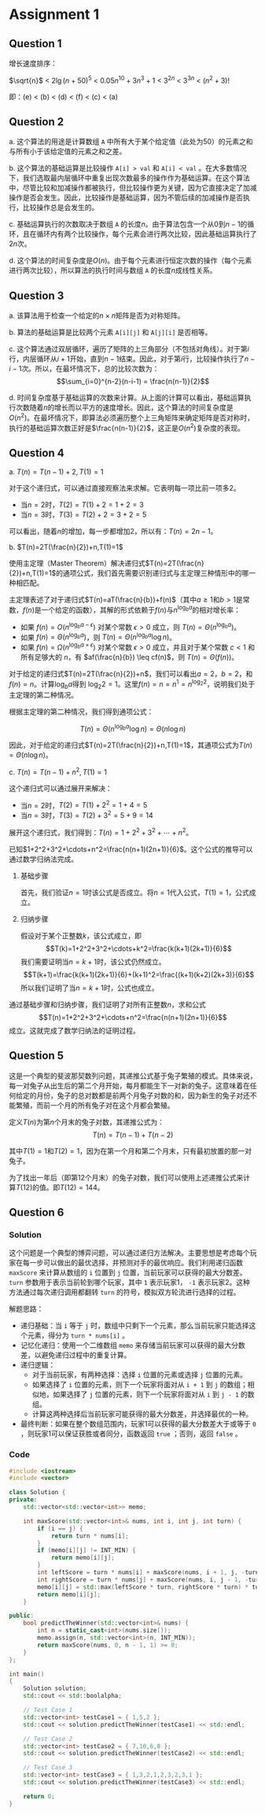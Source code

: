 # Assignment 1

## Question 1

增长速度排序：

$\sqrt{n}$ < $2\lg(n + 50)^5$ < $0.05n^{10} + 3n^3 + 1$ < $3^{2n}$ < $3^{3n}$ < $(n^2 + 3)!$

即：(e) < (b) < (d) < (f) < (c) < (a)

## Question 2

a. 这个算法的用途是计算数组 `A` 中所有大于某个给定值（此处为$50$）的元素之和与所有小于该给定值的元素之和之差。

b. 这个算法的基础运算是比较操作 `A[i] > val` 和 `A[i] < val` 。在大多数情况下，我们选取最内层循环中重复出现次数最多的操作作为基础运算。在这个算法中，尽管比较和加减操作都被执行，但比较操作更为关键，因为它直接决定了加减操作是否会发生。因此，比较操作是基础运算，因为不管后续的加减操作是否执行，比较操作总是会发生的。

c. 基础运算执行的次数取决于数组 `A` 的长度$n$。由于算法包含一个从$0$到$n-1$的循环，且在循环内有两个比较操作，每个元素会进行两次比较，因此基础运算执行了$2n$次。

d. 这个算法的时间复杂度是$O(n)$。由于每个元素进行恒定次数的操作（每个元素进行两次比较），所以算法的执行时间与数组 `A` 的长度$n$成线性关系。

## Question 3

a. 该算法用于检查一个给定的$n \times n$矩阵是否为对称矩阵。

b. 算法的基础运算是比较两个元素 `A[i][j]` 和 `A[j][i]` 是否相等。

c. 这个算法通过双层循环，遍历了矩阵的上三角部分（不包括对角线）。对于第$i$行，内层循环从$i+1$开始，直到$n−1$结束。因此，对于第$i$行，比较操作执行了$n−i−1$次。所以，在最坏情况下，总的比较次数为：$$\sum_{i=0}^{n-2}(n-i-1) = \frac{n(n-1)}{2}$$

d. 时间复杂度基于基础运算的次数来计算。从上面的计算可以看出，基础运算执行次数随着$n$的增长而以平方的速度增长。因此，这个算法的时间复杂度是$O(n^2)$。在最坏情况下，即算法必须遍历整个上三角矩阵来确定矩阵是否对称时，执行的基础运算次数正好是$\frac{n(n-1)}{2}$，这正是$O(n^2)$复杂度的表现。

## Question 4

a. $T(n)=T(n-1)+2,T(1)=1$

对于这个递归式，可以通过直接观察法来求解。它表明每一项比前一项多$2$。

* 当$n=2$时，$T(2)=T(1)+2=1+2=3$
* 当$n=3$时，$T(3)=T(2)+2=3+2=5$

可以看出，随着$n$的增加，每一步都增加$2$，所以有：$T(n)=2n-1$。

b. $T(n)=2T(\frac{n}{2})+n,T(1)=1$

使用主定理（Master Theorem）解决递归式$T(n)=2T(\frac{n}{2})+n,T(1)=1$的通项公式，我们首先需要识别递归式与主定理三种情形中的哪一种相匹配。

主定理表述了对于递归式$T(n)=aT(\frac{n}{b})+f(n)$（其中$a\geq1$和$b>1$是常数，$f(n)$是一个给定的函数），其解的形式依赖于$f(n)$与$n^{\log_b a}$的相对增长率：

* 如果 $f(n) = O(n^{\log_b a - \epsilon})$ 对某个常数 $\epsilon > 0$ 成立，则 $T(n) = \Theta(n^{\log_b a})$。
* 如果 $f(n) = \Theta(n^{\log_b a})$，则 $T(n) = \Theta(n^{\log_b a} \log n)$。
* 如果 $f(n) = \Omega(n^{\log_b a + \epsilon})$ 对某个常数 $\epsilon > 0$ 成立，并且对于某个常数 $c < 1$ 和所有足够大的 $n$，有 $af(\frac{n}{b}) \leq cf(n)$，则 $T(n) = \Theta(f(n))$。

对于给定的递归式$T(n)=2T(\frac{n}{2})+n$，我们可以看出$a=2$，$b=2$，和$f(n)=n$。计算$\log_b a$得到 $\log_2 2=1$。这里$f(n)=n=n^{1}=n^{\log_2 2}$，说明我们处于主定理的第二种情况。

根据主定理的第二种情况，我们得到通项公式：

$$T(n) = \Theta\left(n^{\log_b a} \log n\right) = \Theta(n \log n)$$

因此，对于给定的递归式$T(n)=2T(\frac{n}{2})+n,T(1)=1$，其通项公式为$T(n) = \Theta(n \log n)$。

c. $T(n)=T(n-1)+n^2,T(1)=1$

这个递归式可以通过展开来解决：

* 当$n=2$时，$T(2)=T(1)+2^2=1+4=5$
* 当$n=3$时，$T(3)=T(2)+3^2=5+9=14$

展开这个递归式，我们得到：$T(n)=1+2^2+3^2+\cdots+n^2$。

已知$1+2^2+3^2+\cdots+n^2=\frac{n(n+1)(2n+1)}{6}$。这个公式的推导可以通过数学归纳法完成。

1. 基础步骤

   首先，我们验证$n=1$时该公式是否成立。将$n=1$代入公式，$T(1)=1$，公式成立。

2. 归纳步骤

   假设对于某个正整数$k$，该公式成立，即
   $$T(k)=1+2^2+3^2+\cdots+k^2=\frac{k(k+1)(2k+1)}{6}$$
   我们需要证明当$n=k+1$时，该公式仍然成立。
   $$T(k+1)=\frac{k(k+1)(2k+1)}{6}+(k+1)^2=\frac{(k+1)(k+2)(2k+3)}{6}$$
   所以我们证明了当$n=k+1$时，公式也成立。

通过基础步骤和归纳步骤，我们证明了对所有正整数$n$，求和公式
$$T(n)=1+2^2+3^2+\cdots+n^2=\frac{n(n+1)(2n+1)}{6}$$
成立。这就完成了数学归纳法的证明过程。

## Question 5

这是一个典型的斐波那契数列问题，其递推公式基于兔子繁殖的模式。具体来说，每一对兔子从出生后的第二个月开始，每月都能生下一对新的兔子。这意味着在任何给定的月份，兔子的总对数都是前两个月兔子对数的和，因为新生的兔子对还不能繁殖，而前一个月的所有兔子对在这个月都会繁殖。

定义$T(n)$为第$n$个月末的兔子对数，其递推公式为：$$T(n)=T(n-1)+T(n-2)$$

其中$T(1)=1$和$T(2)=1$，因为在第一个月和第二个月末，只有最初放置的那一对兔子。

为了找出一年后（即第$12$个月末）的兔子对数，我们可以使用上述递推公式来计算$T(12)$的值。即$T(12)=144$。

## Question 6

### Solution

这个问题是一个典型的博弈问题，可以通过递归方法解决。主要思想是考虑每个玩家在每一步可以做出的最优选择，并预测对手的最优响应。我们利用递归函数 `maxScore` 来计算从数组的 `i` 位置到 `j` 位置，当前玩家可以获得的最大分数差。 `turn` 参数用于表示当前轮到哪个玩家，其中 `1` 表示玩家1， `-1` 表示玩家2。这种方法通过每次递归调用都翻转 `turn` 的符号，模拟双方轮流进行选择的过程。

解题思路：

* 递归基础：当 `i` 等于 `j` 时，数组中只剩下一个元素，那么当前玩家只能选择这个元素，得分为 `turn * nums[i]` 。
* 记忆化递归：使用一个二维数组 `memo` 来存储当前玩家可以获得的最大分数差，以避免递归过程中的重复计算。
* 递归逻辑：
  * 对于当前玩家，有两种选择：选择 `i` 位置的元素或选择 `j` 位置的元素。
  * 如果选择了 `i` 位置的元素，则下一个玩家将面对从 `i + 1` 到 `j` 的数组；相似地，如果选择了 `j` 位置的元素，则下一个玩家将面对从 `i` 到 `j - 1` 的数组。
  * 计算这两种选择后当前玩家可能获得的最大分数差，并选择最优的一种。
* 最终判断：如果在整个数组范围内，玩家1可以获得的最大分数差大于或等于 `0` ，则玩家1可以保证获胜或者同分，函数返回 `true` ；否则，返回 `false` 。

### Code

```cpp
#include <iostream>
#include <vector>

class Solution {
private:
    std::vector<std::vector<int>> memo;

    int maxScore(std::vector<int>& nums, int i, int j, int turn) {
        if (i == j) {
            return turn * nums[i];
        }
        if (memo[i][j] != INT_MIN) {
            return memo[i][j];
        }
        int leftScore = turn * nums[i] + maxScore(nums, i + 1, j, -turn);
        int rightScore = turn * nums[j] + maxScore(nums, i, j - 1, -turn);
        memo[i][j] = std::max(leftScore * turn, rightScore * turn) * turn;
        return memo[i][j];
    }

public:
    bool predictTheWinner(std::vector<int>& nums) {
        int n = static_cast<int>(nums.size());
        memo.assign(n, std::vector<int>(n, INT_MIN));
        return maxScore(nums, 0, n - 1, 1) >= 0;
    }
};

int main()
{
    Solution solution;
    std::cout << std::boolalpha;

    // Test Case 1
    std::vector<int> testCase1 = { 1,5,2 };
    std::cout << solution.predictTheWinner(testCase1) << std::endl;

    // Test Case 2
    std::vector<int> testCase2 = { 7,10,6,8 };
    std::cout << solution.predictTheWinner(testCase2) << std::endl;

    // Test Case 3
    std::vector<int> testCase3 = { 1,3,2,1,2,3,2,3,1 };
    std::cout << solution.predictTheWinner(testCase3) << std::endl;

    return 0;
}
```